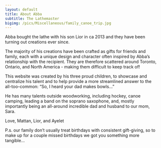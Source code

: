 ```yaml
---
layout: default
title: About Abba
subtitle: The Lathemaster
bigimg: /pics/Miscellaneous/family_canoe_trip.jpg
---
```


Abba bought the lathe with his son Lior in ca 2013 and they have been turning out creations ever since.

The majority of his creations have been crafted as gifts for friends and family, each with a unique design and character often inspired by Abba’s relationship with the recipient. They are therefore scattered around Toronto, Ontario, and North America - making them difficult to keep track of!

This website was created by his three proud children, to showcase and centralize his talent and to help provide a more streamlined answer to the all-too-common: “So, I heard your dad makes bowls...”

He has many talents outside woodworking, including hockey, canoe camping, leading a band on the soprano saxophone, and, mostly importantly being an all-around incredible dad and husband to our mom, Sara. 

Love,
Mattan, Lior, and Ayelet 

P.s. our family don’t usually treat birthdays with consistent gift-giving, so to make up for a couple missed birthdays we got you something more tangible...